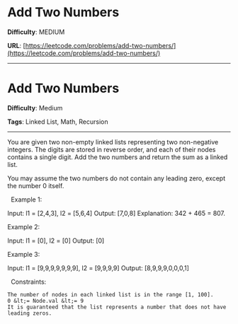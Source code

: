 # Add Two Numbers

**Difficulty**: MEDIUM

**URL**: [https://leetcode.com/problems/add-two-numbers/](https://leetcode.com/problems/add-two-numbers/)

---

# Add Two Numbers

**Difficulty**: Medium

**Tags**: Linked List, Math, Recursion

---

You are given two non-empty linked lists representing two non-negative integers. The digits are stored in reverse order, and each of their nodes contains a single digit. Add the two numbers and return the sum&nbsp;as a linked list.

You may assume the two numbers do not contain any leading zero, except the number 0 itself.

&nbsp;
Example 1:


Input: l1 = [2,4,3], l2 = [5,6,4]
Output: [7,0,8]
Explanation: 342 + 465 = 807.


Example 2:


Input: l1 = [0], l2 = [0]
Output: [0]


Example 3:


Input: l1 = [9,9,9,9,9,9,9], l2 = [9,9,9,9]
Output: [8,9,9,9,0,0,0,1]


&nbsp;
Constraints:


	The number of nodes in each linked list is in the range [1, 100].
	0 &lt;= Node.val &lt;= 9
	It is guaranteed that the list represents a number that does not have leading zeros.




